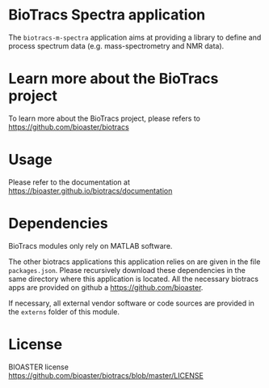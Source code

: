 # BioTracs Spectra application

The `biotracs-m-spectra` application aims at providing a library to define and process spectrum data (e.g. mass-spectrometry and NMR data). 

# Learn more about the BioTracs project

To learn more about the BioTracs project, please refers to https://github.com/bioaster/biotracs

# Usage

Please refer to the documentation at https://bioaster.github.io/biotracs/documentation

# Dependencies

BioTracs modules only rely on MATLAB software. 

The other biotracs applications this application relies on are given in the file `packages.json`. Please recursively download these dependencies in the same directory where this application is located. All the necessary biotracs apps are provided on github a https://github.com/bioaster.

If necessary, all external vendor software or code sources are provided in the `externs` folder of this module.

# License

BIOASTER license https://github.com/bioaster/biotracs/blob/master/LICENSE
